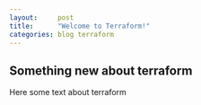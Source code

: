 ```yaml
---
layout:     post
title:      "Welcome to Terraform!"
categories: blog terraform
---
```


## Something new about terraform

Here some text about terraform
